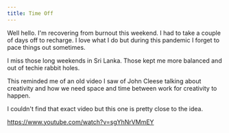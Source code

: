 ```yaml
---
title: Time Off
---
```


Well hello. I'm recovering from burnout this weekend. I had to take a couple of days off to recharge. I love what I do but during this pandemic I forget to pace things out sometimes.

I miss those long weekends in Sri Lanka. Those kept me more balanced and out of techie rabbit holes.

This reminded me of an old video I saw of John Cleese talking about creativity and how we need space and time between work for creativity to happen.

I couldn't find that exact video but this one is pretty close to the idea.

https://www.youtube.com/watch?v=sgYhNrVMmEY